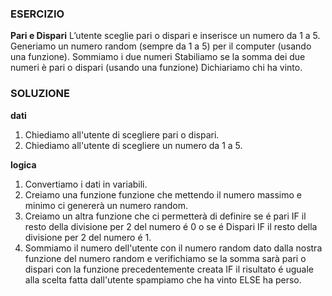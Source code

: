 ### ESERCIZIO
**Pari e Dispari**
L’utente sceglie pari o dispari e inserisce un numero da 1 a 5.
Generiamo un numero random (sempre da 1 a 5) per il computer (usando una funzione).
Sommiamo i due numeri
Stabiliamo se la somma dei due numeri è pari o dispari (usando una funzione)
Dichiariamo chi ha vinto.

### SOLUZIONE

**dati**
1. Chiediamo all'utente di scegliere pari o dispari.
2. Chiediamo all'utente di scegliere un numero da 1 a 5.

**logica**
1. Convertiamo i dati in variabili.
2. Creiamo una funzione funzione che mettendo il numero massimo e minimo ci genererà un numero random.
2. Creiamo un altra funzione che ci permetterà di definire se é pari IF il resto della divisione per 2 del numero é 0 o se é Dispari IF il resto della divisione per 2 del numero é 1.
3. Sommiamo il numero dell'utente con il numero random dato dalla nostra funzione del numero random e verifichiamo se la somma sarà pari o dispari con la funzione precedentemente creata IF il risultato é uguale alla scelta fatta dall'utente spampiamo che ha vinto ELSE ha perso.